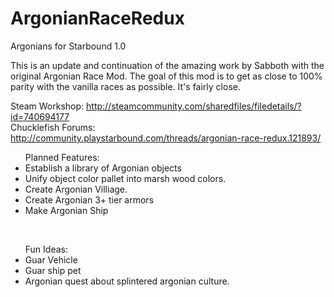 # ArgonianRaceRedux
Argonians for Starbound 1.0

This is an update and continuation of the amazing work by Sabboth with the original 
Argonian Race Mod. The goal of this mod is to get as close to 100% parity with the vanilla races as possible. It's fairly close. 

Steam Workshop: http://steamcommunity.com/sharedfiles/filedetails/?id=740694177 <br />
Chucklefish Forums: http://community.playstarbound.com/threads/argonian-race-redux.121893/

<ul>Planned Features:
<li>Establish a library of Argonian objects</li>
<li>Unify object color pallet into marsh wood colors.</li>
<li>Create Argonian Villiage.</li>
<li>Create Argonian 3+ tier armors</li>
<li>Make Argonian Ship</li>
</ul>
<br />
<ul>Fun Ideas:
<li>Guar Vehicle</li>
<li>Guar ship pet</li>
<li>Argonian quest about splintered argonian culture.</li>
</ul>
